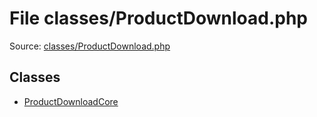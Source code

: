File classes/ProductDownload.php
=========

Source: [classes/ProductDownload.php](https://github.com/PrestaShop/PrestaShop/blob/1.6.0.7/classes/ProductDownload.php)


Classes
-------

* [ProductDownloadCore](class.ProductDownloadCore.md)

